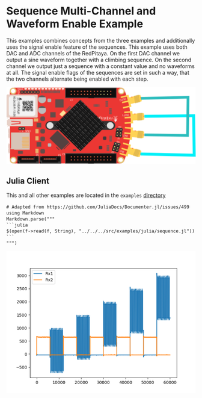 # Sequence Multi-Channel and Waveform Enable Example

This examples combines concepts from the three examples and additionally uses the signal enable feature of the sequences. This example uses both DAC and ADC channels of the RedPitaya. On the first DAC channel we output a sine waveform together with a climbing sequence. On the second channel we output just a sequence with a constant value and no waveforms at all. The signal enable flags of the sequences are set in such a way, that the two channels alternate being enabled with each step.

![RedPitaya](../assets/multiChannelExample.png)

## Julia Client

This and all other examples are located in the ```examples``` [directory](https://github.com/tknopp/RedPitayaDAQServer/tree/master/src/examples/julia)

````@eval
# Adapted from https://github.com/JuliaDocs/Documenter.jl/issues/499
using Markdown
Markdown.parse("""
```julia
$(open(f->read(f, String), "../../../src/examples/julia/sequence.jl"))
```
""")
````

![Simple Example Results](../assets/sequenceMultiChannelWithOffsetAndEnable.png)

